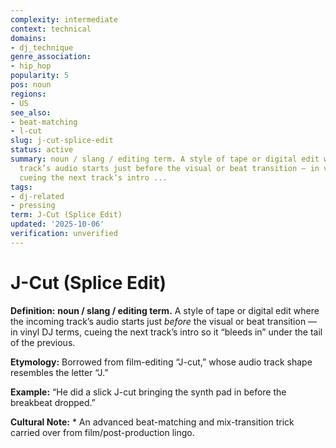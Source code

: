 ```yaml
---
complexity: intermediate
context: technical
domains:
- dj_technique
genre_association:
- hip_hop
popularity: 5
pos: noun
regions:
- US
see_also:
- beat-matching
- l-cut
slug: j-cut-splice-edit
status: active
summary: noun / slang / editing term. A style of tape or digital edit where the incoming
  track’s audio starts just before the visual or beat transition — in vinyl DJ terms,
  cueing the next track’s intro ...
tags:
- dj-related
- pressing
term: J-Cut (Splice Edit)
updated: '2025-10-06'
verification: unverified
---
```


# J-Cut (Splice Edit)

**Definition:** **noun / slang / editing term.** A style of tape or digital edit where the incoming track’s audio starts just *before* the visual or beat transition — in vinyl DJ terms, cueing the next track’s intro so it “bleeds in” under the tail of the previous.

**Etymology:** Borrowed from film-editing “J-cut,” whose audio track shape resembles the letter “J.”

**Example:** “He did a slick J-cut bringing the synth pad in before the breakbeat dropped.”

**Cultural Note:** * An advanced beat-matching and mix-transition trick carried over from film/post-production lingo.


